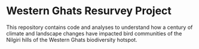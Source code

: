 # Western Ghats Resurvey Project

This repository contains code and analyses to understand how a century of climate and landscape changes have impacted bird communities of the Nilgiri hills of the Western Ghats biodiversity hotspot.  




